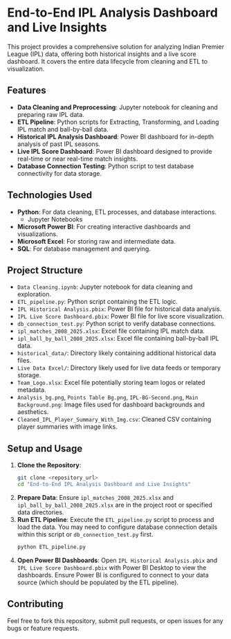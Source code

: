 # End-to-End IPL Analysis Dashboard and Live Insights

This project provides a comprehensive solution for analyzing Indian Premier League (IPL) data, offering both historical insights and a live score dashboard. It covers the entire data lifecycle from cleaning and ETL to visualization.

## Features

-   **Data Cleaning and Preprocessing**: Jupyter notebook for cleaning and preparing raw IPL data.
-   **ETL Pipeline**: Python scripts for Extracting, Transforming, and Loading IPL match and ball-by-ball data.
-   **Historical IPL Analysis Dashboard**: Power BI dashboard for in-depth analysis of past IPL seasons.
-   **Live IPL Score Dashboard**: Power BI dashboard designed to provide real-time or near real-time match insights.
-   **Database Connection Testing**: Python script to test database connectivity for data storage.

## Technologies Used

-   **Python**: For data cleaning, ETL processes, and database interactions.
    -   Jupyter Notebooks
-   **Microsoft Power BI**: For creating interactive dashboards and visualizations.
-   **Microsoft Excel**: For storing raw and intermediate data.
-   **SQL**: For database management and querying.

## Project Structure

-   `Data Cleaning.ipynb`: Jupyter notebook for data cleaning and exploration.
-   `ETL_pipeline.py`: Python script containing the ETL logic.
-   `IPL Historical Analysis.pbix`: Power BI file for historical data analysis.
-   `IPL Live Score Dashboard.pbix`: Power BI file for live score visualization.
-   `db_connection_test.py`: Python script to verify database connections.
-   `ipl_matches_2008_2025.xlsx`: Excel file containing IPL match data.
-   `ipl_ball_by_ball_2008_2025.xlsx`: Excel file containing ball-by-ball IPL data.
-   `historical_data/`: Directory likely containing additional historical data files.
-   `Live Data Excel/`: Directory likely used for live data feeds or temporary storage.
-   `Team_Logo.xlsx`: Excel file potentially storing team logos or related metadata.
-   `Analysis_bg.png`, `Points Table Bg.png`, `IPL-BG-Second.png`, `Main Background.png`: Image files used for dashboard backgrounds and aesthetics.
-   `Cleaned_IPL_Player_Summary_With_Img.csv`: Cleaned CSV containing player summaries with image links.

## Setup and Usage

1.  **Clone the Repository**:
    ```bash
    git clone <repository_url>
    cd "End-to-End IPL Analysis Dashboard and Live Insights"
    ```
2.  **Prepare Data**: Ensure `ipl_matches_2008_2025.xlsx` and `ipl_ball_by_ball_2008_2025.xlsx` are in the project root or specified data directories.
3.  **Run ETL Pipeline**:
    Execute the `ETL_pipeline.py` script to process and load the data. You may need to configure database connection details within this script or `db_connection_test.py` first.
    ```bash
    python ETL_pipeline.py
    ```
4.  **Open Power BI Dashboards**:
    Open `IPL Historical Analysis.pbix` and `IPL Live Score Dashboard.pbix` with Power BI Desktop to view the dashboards. Ensure Power BI is configured to connect to your data source (which should be populated by the ETL pipeline).

## Contributing

Feel free to fork this repository, submit pull requests, or open issues for any bugs or feature requests. 